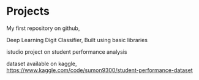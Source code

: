 # Projects
My first repository on github,

Deep Learning Digit Classifier, Built using basic libraries



istudio project on student performance analysis

dataset available on kaggle,
https://www.kaggle.com/code/sumon9300/student-performance-dataset
